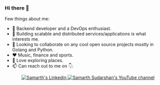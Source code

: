 ### Hi there 👋

Few things about me:

- 🔭 Backend developer and a DevOps enthusiast.
- 🌱 Building scalable and distributed services/applications is what interests me. 
- 👯 Looking to collaborate on any cool open source projects mostly in Golang and Python.
- :hearts: Music, finance and sports.
- :climbing: Love exploring places.
- 📫 Can reach out to me on 👇: 
  <p align="center">
  <a href="https://www.linkedin.com/in/samarth-aasoori-4885b7153/">
    <img src="https://img.shields.io/badge/LinkedIn-blue?style=for-the-badge&logo=linkedin&color=blue" alt="Samarth's Linkedin"/>
  </a>
  <a href="https://www.youtube.com/channel/UCJHwJHJ193pqUbpdN5LOI1g">
    <img src="https://img.shields.io/badge/YouTube-red?style=for-the-badge&logo=youtube&logoColor=white" alt="Samarth Sudarshan's YouTube channel"/>
  </p>


